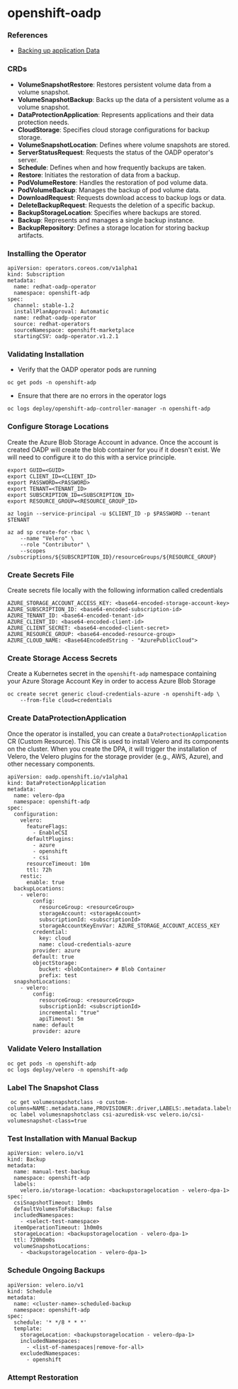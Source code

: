 # openshift-oadp

### References

- [Backing up application Data](https://docs.openshift.com/container-platform/4.12/backup_and_restore/application_backup_and_restore/backing_up_and_restoring/backing-up-applications.html)
### CRDs
- **VolumeSnapshotRestore**: Restores persistent volume data from a volume snapshot.
- **VolumeSnapshotBackup**: Backs up the data of a persistent volume as a volume snapshot.
- **DataProtectionApplication**: Represents applications and their data protection needs.
- **CloudStorage**: Specifies cloud storage configurations for backup storage.
- **VolumeSnapshotLocation**: Defines where volume snapshots are stored.
- **ServerStatusRequest**: Requests the status of the OADP operator's server.
- **Schedule**: Defines when and how frequently backups are taken.
- **Restore**: Initiates the restoration of data from a backup.
- **PodVolumeRestore**: Handles the restoration of pod volume data.
- **PodVolumeBackup**: Manages the backup of pod volume data.
- **DownloadRequest**: Requests download access to backup logs or data.
- **DeleteBackupRequest**: Requests the deletion of a specific backup.
- **BackupStorageLocation**: Specifies where backups are stored.
- **Backup**: Represents and manages a single backup instance.
- **BackupRepository**: Defines a storage location for storing backup artifacts.

### Installing the Operator

```
apiVersion: operators.coreos.com/v1alpha1
kind: Subscription
metadata:
  name: redhat-oadp-operator
  namespace: openshift-adp
spec:
  channel: stable-1.2
  installPlanApproval: Automatic
  name: redhat-oadp-operator
  source: redhat-operators
  sourceNamespace: openshift-marketplace
  startingCSV: oadp-operator.v1.2.1
```
### Validating Installation

- Verify that the OADP operator pods are running

```
oc get pods -n openshift-adp
```

- Ensure that there are no errors in the operator logs

```
oc logs deploy/openshift-adp-controller-manager -n openshift-adp
```
### Configure Storage Locations

Create the Azure Blob Storage Account in advance.  Once the account is created OADP will create the blob container for you if it doesn't exist.  We will need to configure it to do this with a service principle.

```
export GUID=<GUID>
export CLIENT_ID=<CLIENT_ID> 
export PASSWORD=<PASSWORD>  
export TENANT=<TENANT_ID> 
export SUBSCRIPTION_ID=<SUBSCRIPTION_ID> 
export RESOURCE_GROUP=<RESOURCE_GROUP_ID> 
```

```
az login --service-principal -u $CLIENT_ID -p $PASSWORD --tenant $TENANT
```

```
az ad sp create-for-rbac \
	--name "Velero" \
	--role "Contributor" \
	--scopes /subscriptions/${SUBSCRIPTION_ID}/resourceGroups/${RESOURCE_GROUP}
```

### Create Secrets File

Create secrets file locally with the following information called credentials

```
AZURE_STORAGE_ACCOUNT_ACCESS_KEY: <base64-encoded-storage-account-key>
AZURE_SUBSCRIPTION_ID: <base64-encoded-subscription-id>
AZURE_TENANT_ID: <base64-encoded-tenant-id>
AZURE_CLIENT_ID: <base64-encoded-client-id>
AZURE_CLIENT_SECRET: <base64-encoded-client-secret>
AZURE_RESOURCE_GROUP: <base64-encoded-resource-group>
AZURE_CLOUD_NAME: <Base64EncodedString - "AzurePublicCloud">
```
### Create Storage Access Secrets

Create a Kubernetes secret in the `openshift-adp` namespace containing your Azure Storage Account Key in order to access Azure Blob Storage

```
oc create secret generic cloud-credentials-azure -n openshift-adp \
	--from-file cloud=credentials
```

### Create DataProtectionApplication

Once the operator is installed, you can create a `DataProtectionApplication` CR (Custom Resource). This CR is used to install Velero and its components on the cluster. When you create the DPA, it will trigger the installation of Velero, the Velero plugins for the storage provider (e.g., AWS, Azure), and other necessary components.

```
apiVersion: oadp.openshift.io/v1alpha1
kind: DataProtectionApplication
metadata:
  name: velero-dpa
  namespace: openshift-adp
spec:
  configuration:
    velero:
      featureFlags:
        - EnableCSI
      defaultPlugins:
        - azure
        - openshift
        - csi
      resourceTimeout: 10m
      ttl: 72h
    restic:
      enable: true
  backupLocations:
    - velero:
        config:
          resourceGroup: <resourceGroup>
          storageAccount: <storageAccount>
          subscriptionId: <subscriptionId>
          storageAccountKeyEnvVar: AZURE_STORAGE_ACCOUNT_ACCESS_KEY
        credential:
          key: cloud
          name: cloud-credentials-azure  
        provider: azure
        default: true
        objectStorage:
          bucket: <blobContainer> # Blob Container
          prefix: test
  snapshotLocations:
    - velero:
        config:
          resourceGroup: <resourceGroup>
          subscriptionId: <subscriptionId>
          incremental: "true"
          apiTimeout: 5m
        name: default
        provider: azure
```

### Validate Velero Installation

```
oc get pods -n openshift-adp
oc logs deploy/velero -n openshift-adp
```
### Label The Snapshot Class

```
 oc get volumesnapshotclass -o custom-columns=NAME:.metadata.name,PROVISIONER:.driver,LABELS:.metadata.labels
 oc label volumesnapshotclass csi-azuredisk-vsc velero.io/csi-volumesnapshot-class=true
```
### Test Installation with Manual Backup

```
apiVersion: velero.io/v1
kind: Backup
metadata:
  name: manual-test-backup
  namespace: openshift-adp
  labels:
    velero.io/storage-location: <backupstoragelocation - velero-dpa-1>
spec:
  csiSnapshotTimeout: 10m0s
  defaultVolumesToFsBackup: false
  includedNamespaces:
    - <select-test-namespace>
  itemOperationTimeout: 1h0m0s
  storageLocation: <backupstoragelocation - velero-dpa-1>
  ttl: 720h0m0s
  volumeSnapshotLocations:
    - <backupstoragelocation - velero-dpa-1>
```

### Schedule Ongoing Backups

```
apiVersion: velero.io/v1
kind: Schedule
metadata:
  name: <cluster-name>-scheduled-backup
  namespace: openshift-adp
spec:
  schedule: '* */8 * * *'
  template:
    storageLocation: <backupstoragelocation - velero-dpa-1>
    includedNamespaces:
      - <list-of-namespaces|remove-for-all>
    excludedNamespaces:
      - openshift
```

### Attempt Restoration

```

```